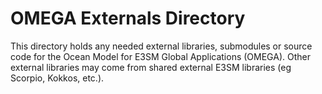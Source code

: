 # OMEGA Externals Directory

This directory holds any needed external libraries, submodules or
source code for the Ocean Model for E3SM Global Applications (OMEGA).
Other external libraries may come from shared external E3SM libraries
(eg Scorpio, Kokkos, etc.).
